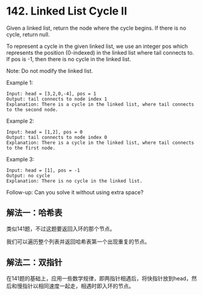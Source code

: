 # 142. Linked List Cycle II
Given a linked list, return the node where the cycle begins. If there is no cycle, return null.

To represent a cycle in the given linked list, we use an integer pos which represents the position (0-indexed) in the linked list where tail connects to. If pos is -1, then there is no cycle in the linked list.

Note: Do not modify the linked list.


Example 1:
```
Input: head = [3,2,0,-4], pos = 1
Output: tail connects to node index 1
Explanation: There is a cycle in the linked list, where tail connects to the second node.
```

Example 2:
```
Input: head = [1,2], pos = 0
Output: tail connects to node index 0
Explanation: There is a cycle in the linked list, where tail connects to the first node.
```

Example 3:
```
Input: head = [1], pos = -1
Output: no cycle
Explanation: There is no cycle in the linked list.
```

Follow-up:
Can you solve it without using extra space?

## 解法一：哈希表

类似141题，不过这题要返回入环的那个节点。

我们可以遍历整个列表并返回哈希表第一个出现重复的节点。

## 解法二：双指针

在141题的基础上，应用一些数学规律，即两指针相遇后，将快指针放到head，然后和慢指针以相同速度一起走，相遇时即入环的节点。